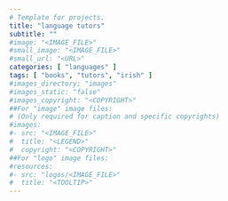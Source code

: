 ```yaml
---
# Template for projects.
title: "language tutors"
subtitle: ""
#image: "<IMAGE_FILE>"
#small_image: "<IMAGE_FILE>"
#small_url: "<URL>"
categories: [ "languages" ]
tags: [ "books", "tutors", "irish" ]
#images_directory; "images"
#images_static: "false"
#images_copyright: "<COPYRIGHT>"
##For "image" image files:
# (Only required for caption and specific copyrights)
#images:
#- src: "<IMAGE_FILE>"
#  title: "<LEGEND>"
#  copyright: "<COPYRIGHT>"
##For "logo" image files:
#resources:
#- src: "logos/<IMAGE_FILE>"
#  title: "<TOOLTIP>"
---
```


